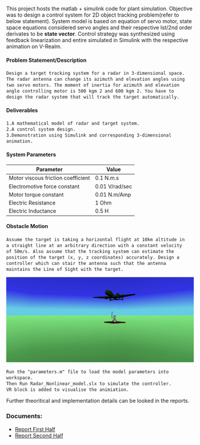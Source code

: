 This project hosts the matlab + simulink code for plant simulation. Objective was to design a control system for 2D object tracking problem(refer to below statement). System model is based on equation of servo motor, state space equations considered servo angles and their respective Ist/2nd order derivates to be **state vector**. Control strategy was synthesized using feedback linearization and entire simulated in Simulink with the respective animation on V-Realm.


#### Problem Statement/Description
	
	Design a target tracking system for a radar in 3-dimensional space.
	The radar antenna can change its azimuth and elevation angles using
	two servo motors. The moment of inertia for azimuth and elevation
	angle controlling motor is 500 kgm 2 and 600 kgm 2. You have to
	design the radar system that will track the target automatically.


#### Deliverables
	1.A mathematical model of radar and target system.
	2.A control system design.
	3.Demonstration using Simulink and corresponding 3-dimensional animation.

#### System Parameters

| Parameter | Value |
| -----     | ----- |
|Motor viscous friction coefficient|0.1 N.m.s|
|Electromotive force constant|0.01 V/rad/sec|
|Motor torque constant|0.01 N.m/Amp|
|Electric Resistance|1 Ohm|
|Electric Inductance|0.5 H|

#### Obstacle Motion
    Assume the target is taking a horizontal flight at 10km altitude in
    a straight line at an arbitrary direction with a constant velocity
    of 50m/s. Also assume that the tracking system can estimate the
    position of the target (x, y, z coordinates) accurately. Design a 
    controller which can stair the antenna such that the antenna
    maintains the Line of Sight with the target.

<img src="Part_2/3D_Animation.gif">

	Run the "parameters.m" file to load the model parameters into workspace.
	Then Run Radar_Nonlinear_model.slx to simulate the controller. 
	VR block is added to visualise the animiation.

Further theoritical and implementation details can be looked in the reports.

### Documents:
- [Report First Half](../main/Part_1/CNT_project_report.pdf)
- [Report Second Half](../main/Part_2/Report.pdf)